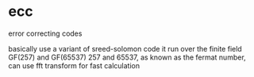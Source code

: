 # ecc
error correcting codes

basically use a variant of sreed-solomon code
it run over the finite field GF(257) and GF(65537)
257 and 65537, as known as the fermat number, can use fft transform for 
fast calculation
